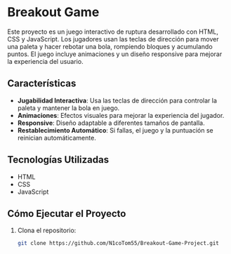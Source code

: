 # Breakout Game

Este proyecto es un juego interactivo de ruptura desarrollado con HTML, CSS y JavaScript. Los jugadores usan las teclas de dirección para mover una paleta y hacer rebotar una bola, rompiendo bloques y acumulando puntos. El juego incluye animaciones y un diseño responsive para mejorar la experiencia del usuario.

## Características

- **Jugabilidad Interactiva**: Usa las teclas de dirección para controlar la paleta y mantener la bola en juego.
- **Animaciones**: Efectos visuales para mejorar la experiencia del jugador.
- **Responsive**: Diseño adaptable a diferentes tamaños de pantalla.
- **Restablecimiento Automático**: Si fallas, el juego y la puntuación se reinician automáticamente.

## Tecnologías Utilizadas

- HTML
- CSS
- JavaScript

## Cómo Ejecutar el Proyecto

1. Clona el repositorio:
   ```sh
   git clone https://github.com/N1coTom55/Breakout-Game-Project.git
